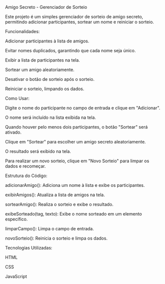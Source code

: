 Amigo Secreto - Gerenciador de Sorteio

Este projeto é um simples gerenciador de sorteio de amigo secreto, permitindo adicionar participantes, sortear um nome e reiniciar o sorteio.

Funcionalidades:

Adicionar participantes à lista de amigos.

Evitar nomes duplicados, garantindo que cada nome seja único.

Exibir a lista de participantes na tela.

Sortear um amigo aleatoriamente.

Desativar o botão de sorteio após o sorteio.

Reiniciar o sorteio, limpando os dados.

Como Usar:

Digite o nome do participante no campo de entrada e clique em "Adicionar".

O nome será incluído na lista exibida na tela.

Quando houver pelo menos dois participantes, o botão "Sortear" será ativado.

Clique em "Sortear" para escolher um amigo secreto aleatoriamente.

O resultado será exibido na tela.

Para realizar um novo sorteio, clique em "Novo Sorteio" para limpar os dados e recomeçar.

Estrutura do Código:

adicionarAmigo(): Adiciona um nome à lista e exibe os participantes.

exibirAmigos(): Atualiza a lista de amigos na tela.

sortearAmigo(): Realiza o sorteio e exibe o resultado.

exibeSorteado(tag, texto): Exibe o nome sorteado em um elemento específico.

limparCampo(): Limpa o campo de entrada.

novoSorteio(): Reinicia o sorteio e limpa os dados.

Tecnologias Utilizadas:

HTML

CSS

JavaScript


